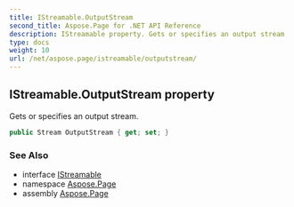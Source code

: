 ```yaml
---
title: IStreamable.OutputStream
second_title: Aspose.Page for .NET API Reference
description: IStreamable property. Gets or specifies an output stream
type: docs
weight: 10
url: /net/aspose.page/istreamable/outputstream/
---
```

## IStreamable.OutputStream property

Gets or specifies an output stream.

```csharp
public Stream OutputStream { get; set; }
```

### See Also

* interface [IStreamable](../)
* namespace [Aspose.Page](../../istreamable/)
* assembly [Aspose.Page](../../../)


